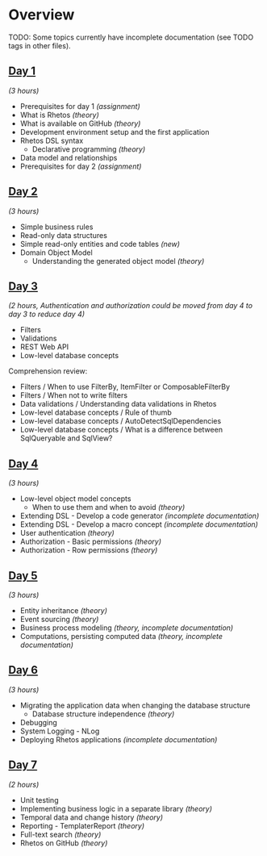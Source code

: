 # Overview

TODO: Some topics currently have incomplete documentation (see TODO tags in other files).

## [Day 1](Day1/day1.md)

*(3 hours)*

* Prerequisites for day 1 *(assignment)*
* What is Rhetos *(theory)*
* What is available on GitHub *(theory)*
* Development environment setup and the first application
* Rhetos DSL syntax
  * Declarative programming *(theory)*
* Data model and relationships
* Prerequisites for day 2 *(assignment)*

## [Day 2](Day2/day2.md)

*(3 hours)*

* Simple business rules
* Read-only data structures
* Simple read-only entities and code tables *(new)*
* Domain Object Model
  * Understanding the generated object model *(theory)*

## [Day 3](Day3/day3.md)

*(2 hours, Authentication and authorization could be moved from day 4 to day 3 to reduce day 4)*

* Filters
* Validations
* REST Web API
* Low-level database concepts

Comprehension review:

* Filters / When to use FilterBy, ItemFilter or ComposableFilterBy
* Filters / When not to write filters
* Data validations / Understanding data validations in Rhetos
* Low-level database concepts / Rule of thumb
* Low-level database concepts / AutoDetectSqlDependencies
* Low-level database concepts / What is a difference between SqlQueryable and SqlView?

## [Day 4](Day4/day4.md)

*(3 hours)*

* Low-level object model concepts
  * When to use them and when to avoid *(theory)*
* Extending DSL - Develop a code generator *(incomplete documentation)*
* Extending DSL - Develop a macro concept *(incomplete documentation)*
* User authentication *(theory)*
* Authorization - Basic permissions *(theory)*
* Authorization - Row permissions *(theory)*

## [Day 5](Day5/day5.md)

*(3 hours)*

* Entity inheritance *(theory)*
* Event sourcing *(theory)*
* Business process modeling *(theory, incomplete documentation)*
* Computations, persisting computed data *(theory, incomplete documentation)*

## [Day 6](Day6/day6.md)

*(3 hours)*

* Migrating the application data when changing the database structure
  * Database structure independence *(theory)*
* Debugging
* System Logging - NLog
* Deploying Rhetos applications *(incomplete documentation)*

## [Day 7](Day7/day7.md)

*(2 hours)*

* Unit testing
* Implementing business logic in a separate library *(theory)*
* Temporal data and change history *(theory)*
* Reporting - TemplaterReport *(theory)*
* Full-text search *(theory)*
* Rhetos on GitHub *(theory)*
